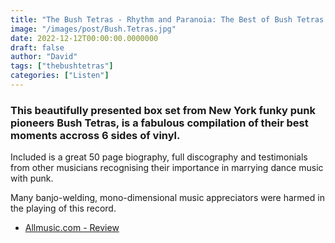 ```yaml
---
title: "The Bush Tetras - Rhythm and Paranoia: The Best of Bush Tetras (2021)"
image: "/images/post/Bush.Tetras.jpg"
date: 2022-12-12T00:00:00.0000000
draft: false
author: "David"
tags: ["thebushtetras"]
categories: ["Listen"]
---
```

### This beautifully presented box set from New York funky punk pioneers Bush Tetras, is a fabulous compilation of their best moments accross 6 sides of vinyl.

Included is a great 50 page biography, full discography and testimonials from other musicians recognising their importance in marrying dance music with punk. 

Many banjo-welding, mono-dimensional music appreciators were harmed in the playing of this record. 

-  [Allmusic.com - Review](https://www.allmusic.com/album/rhythm-paranoia-the-best-of-bush-tetras-mw0003605052)